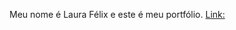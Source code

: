 Meu nome é Laura Félix e este é meu portfólio. 
[Link:](https://lauraflx.github.io/lauraflx/?classId=3ab2a8e3-5827-4df5-b454-8b465b0ae6c1&assignmentId=5752ca39-2aa3-46da-b83f-4dc702487b28&submissionId=f4ba9351-996e-a4ac-5b5f-f723db0d33ce)
